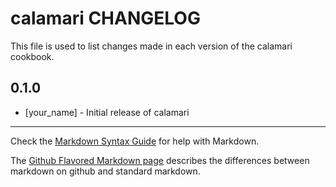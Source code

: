 calamari CHANGELOG
==================

This file is used to list changes made in each version of the calamari cookbook.

0.1.0
-----
- [your_name] - Initial release of calamari

- - -
Check the [Markdown Syntax Guide](http://daringfireball.net/projects/markdown/syntax) for help with Markdown.

The [Github Flavored Markdown page](http://github.github.com/github-flavored-markdown/) describes the differences between markdown on github and standard markdown.
